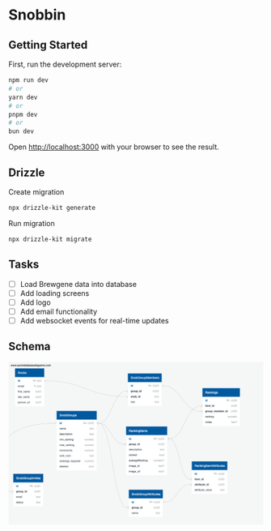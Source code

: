 # Snobbin

## Getting Started

First, run the development server:

```bash
npm run dev
# or
yarn dev
# or
pnpm dev
# or
bun dev
```

Open [http://localhost:3000](http://localhost:3000) with your browser to see the result.

## Drizzle

Create migration

```bash
npx drizzle-kit generate
```

Run migration

```bash
npx drizzle-kit migrate
```

## Tasks

- [ ] Load Brewgene data into database
- [ ] Add loading screens
- [ ] Add logo
- [ ] Add email functionality
- [ ] Add websocket events for real-time updates

## Schema

![DB Schema](/docs/QuickDBD-export.png)
